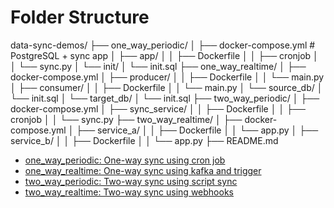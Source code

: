 # Folder Structure
data-sync-demos/
├── one_way_periodic/
│   ├── docker-compose.yml  # PostgreSQL + sync app
│   ├── app/
│   │   ├── Dockerfile
│   │   ├── cronjob
│   │   └── sync.py
│   └── init/
│       └── init.sql
├── one_way_realtime/
│   ├── docker-compose.yml
│   ├── producer/
│   │   ├── Dockerfile
│   │   └── main.py
│   ├── consumer/
│   │   ├── Dockerfile
│   │   └── main.py
│   └── source_db/
│       └── init.sql
│   └── target_db/
│       └── init.sql
├── two_way_periodic/
│   ├── docker-compose.yml
│   ├── sync_service/
│   │   ├── Dockerfile
│   │   ├── cronjob
│   │   └── sync.py
├── two_way_realtime/
│   ├── docker-compose.yml
│   ├── service_a/
│   │   ├── Dockerfile
│   │   └── app.py
│   ├── service_b/
│   │   ├── Dockerfile
│   │   └── app.py
├── README.md

- [one_way_periodic: One-way sync using cron job](one_way_periodic/README.md)
- [one_way_realtime: One-way sync using kafka and trigger](one_way_realtime/README.md)
- [two_way_periodic: Two-way sync using script sync](two_way_periodic/README.md)
- [two_way_realtime: Two-way sync using webhooks](two_way_realtime/README.md)
